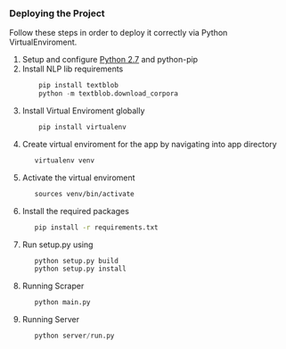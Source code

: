### Deploying the Project
Follow these steps in order to deploy it correctly via Python VirtualEnviroment.
 1. Setup and configure [Python 2.7](https://www.python.org/download/releases/2.7/) and python-pip
 2. Install NLP lib requirements 
    ```python
        pip install textblob
        python -m textblob.download_corpora
    ```
 3. Install Virtual Enviroment globally
    ```bash
        pip install virtualenv
    ```
4. Create virtual enviroment for the app by navigating into app directory
    ```bash
       virtualenv venv
    ```
5. Activate the virtual enviroment
    ```bash
       sources venv/bin/activate
    ```
6. Install the required packages
    ```bash
       pip install -r requirements.txt
    ```
7. Run setup.py using
    ```python
       python setup.py build
       python setup.py install
    ```
8. Running Scraper
    ```python
       python main.py
    ```
9. Running Server
    ```python
       python server/run.py
    ```
